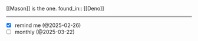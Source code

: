 
[[Mason]] is the one.
found_in:: [[Deno]]
___
- [x] remind me (@2025-02-26)
- [ ] monthly (@2025-03-22)